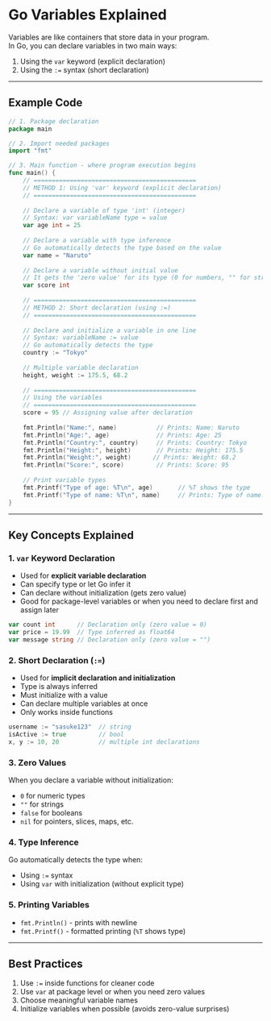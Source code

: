 # Go Variables Explained

Variables are like containers that store data in your program.  
In Go, you can declare variables in two main ways:  
1. Using the `var` keyword (explicit declaration)  
2. Using the `:=` syntax (short declaration)

---

## Example Code

```go
// 1. Package declaration
package main

// 2. Import needed packages
import "fmt"

// 3. Main function - where program execution begins
func main() {
    // =============================================
    // METHOD 1: Using 'var' keyword (explicit declaration)
    // =============================================
    
    // Declare a variable of type 'int' (integer)
    // Syntax: var variableName type = value
    var age int = 25
    
    // Declare a variable with type inference
    // Go automatically detects the type based on the value
    var name = "Naruto"
    
    // Declare a variable without initial value
    // It gets the 'zero value' for its type (0 for numbers, "" for strings, false for bool)
    var score int
    
    // =============================================
    // METHOD 2: Short declaration (using :=)
    // =============================================
    
    // Declare and initialize a variable in one line
    // Syntax: variableName := value
    // Go automatically detects the type
    country := "Tokyo"
    
    // Multiple variable declaration
    height, weight := 175.5, 68.2
    
    // =============================================
    // Using the variables
    // =============================================
    score = 95 // Assigning value after declaration
    
    fmt.Println("Name:", name)           // Prints: Name: Naruto
    fmt.Println("Age:", age)             // Prints: Age: 25
    fmt.Println("Country:", country)     // Prints: Country: Tokyo
    fmt.Println("Height:", height)       // Prints: Height: 175.5
    fmt.Println("Weight:", weight)      // Prints: Weight: 68.2
    fmt.Println("Score:", score)         // Prints: Score: 95
    
    // Print variable types
    fmt.Printf("Type of age: %T\n", age)       // %T shows the type
    fmt.Printf("Type of name: %T\n", name)     // Prints: Type of name: string
}
```

---

## Key Concepts Explained

### 1. `var` Keyword Declaration
- Used for **explicit variable declaration**
- Can specify type or let Go infer it
- Can declare without initialization (gets zero value)
- Good for package-level variables or when you need to declare first and assign later

```go
var count int      // Declaration only (zero value = 0)
var price = 19.99  // Type inferred as float64
var message string // Declaration only (zero value = "")
```

### 2. Short Declaration (`:=`)
- Used for **implicit declaration and initialization**
- Type is always inferred
- Must initialize with a value
- Can declare multiple variables at once
- Only works inside functions

```go
username := "sasuke123"  // string
isActive := true         // bool
x, y := 10, 20           // multiple int declarations
```

### 3. Zero Values
When you declare a variable without initialization:
- `0` for numeric types
- `""` for strings
- `false` for booleans
- `nil` for pointers, slices, maps, etc.

### 4. Type Inference
Go automatically detects the type when:
- Using `:=` syntax
- Using `var` with initialization (without explicit type)

### 5. Printing Variables
- `fmt.Println()` - prints with newline
- `fmt.Printf()` - formatted printing (`%T` shows type)

---

## Best Practices
1. Use `:=` inside functions for cleaner code
2. Use `var` at package level or when you need zero values
3. Choose meaningful variable names
4. Initialize variables when possible (avoids zero-value surprises)